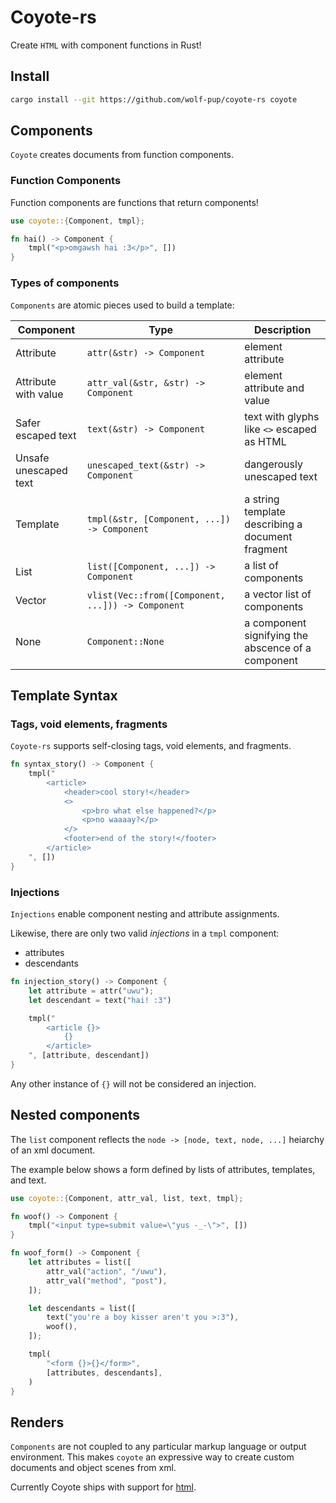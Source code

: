 # Coyote-rs

Create `HTML` with component functions in Rust!

## Install

```sh
cargo install --git https://github.com/wolf-pup/coyote-rs coyote
```

## Components

`Coyote` creates documents from function components.

### Function Components

Function components are functions that return components!

```rust
use coyote::{Component, tmpl};

fn hai() -> Component {
    tmpl("<p>omgawsh hai :3</p>", [])
}
```

### Types of components

`Components` are atomic pieces used to build a template:

| Component | Type | Description |
| --------- | ---- | ----------- |
| Attribute | `attr(&str) -> Component`| element attribute |
| Attribute with value | `attr_val(&str, &str) -> Component` | element attribute and value |
| Safer escaped text | `text(&str) -> Component` | text with glyphs like `<>` escaped as HTML
| Unsafe unescaped text | `unescaped_text(&str) -> Component` | dangerously unescaped text |
| Template | `tmpl(&str, [Component, ...]) -> Component` | a string template describing a document fragment |
| List | `list([Component, ...]) -> Component` | a list of components |
| Vector | `vlist(Vec::from([Component, ...])) -> Component` | a vector list of components |
| None | `Component::None` | a component signifying the abscence of a component |

## Template Syntax

### Tags, void elements, fragments

`Coyote-rs` supports self-closing tags, void elements, and fragments.

```rs
fn syntax_story() -> Component {
    tmpl("
        <article>
            <header>cool story!</header>
            <>
                <p>bro what else happened?</p>
                <p>no waaaay?</p>
            </>
            <footer>end of the story!</footer>
        </article>
    ", [])
}

```

### Injections

`Injections` enable component nesting and attribute assignments.

Likewise, there are only two valid _injections_ in a `tmpl` component:
- attributes
- descendants

```rs
fn injection_story() -> Component {
    let attribute = attr("uwu");
    let descendant = text("hai! :3")

    tmpl("
        <article {}>
            {}
        </article>
    ", [attribute, descendant])
}
```

Any other instance of `{}` will not be considered an injection.

## Nested components

The `list` component reflects the `node -> [node, text, node, ...]` heiarchy of an xml document.

The example below shows a form defined by lists of attributes, templates, and text.

```rust
use coyote::{Component, attr_val, list, text, tmpl};

fn woof() -> Component {
    tmpl("<input type=submit value=\"yus -_-\">", [])
}

fn woof_form() -> Component {
    let attributes = list([
        attr_val("action", "/uwu"),
        attr_val("method", "post"),
    ]);

    let descendants = list([
        text("you're a boy kisser aren't you >:3"),
        woof(),
    ]);

    tmpl(
        "<form {}>{}</form>",
        [attributes, descendants],
    )
}
```

## Renders

`Components` are not coupled to any particular markup language or output environment. This makes `coyote` an expressive way to create custom documents and object scenes from xml.

Currently Coyote ships with support for [html](../coyote_html/README.md).
